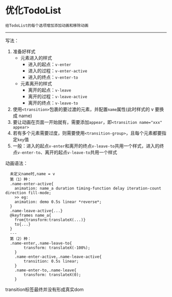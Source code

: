 # 优化TodoList
    给TodoList的每个选项增加添加动画和移除动画
---
写法：
1. 准备好样式
    - 元素进入的样式
      - 进入的起点：`v-enter`
      - 进入的过程：`v-enter-active`
      - 进入的终点：`v-enter-to`
    - 元素离开的样式
      - 离开的起点：`v-leave` 
      - 离开的过程：`v-leave-active`
      - 离开的终点：`v-leave-to`
2. 使用`<transition>`包裹的要过渡的元素，并配置`name`属性(此时样式的 v 要换成 name)
3. 要让动画在页面一开始就有，需要添加`appear`，即`<transition name="xxx" appear>`
4. 若有多个元素需要过度，则需要使用`<transition-group>`，且每个元素都要指定`key`值
5. 一般：进入的起点`v-enter`和离开的终点`v-leave-to`共用一个样式，进入的终点`v-enter-to`、离开的起点`v-leave-to`共用一个样式

动画语法：
```
  未定义name时,name = v
  第（1）种：
  .name-enter-active{
    animation: name_a duration timing-function delay iteration-count direction fill-mode;
    >> eg:
    animation: demo 0.5s linear *reverse*;
  }
  .name-leave-active{...}
  @keyframes name_a{
    from{transform:translateX(...)}
    to{...}
  }
  ---
  第（2）种：
  .name-enter,.name-leave-to{
        transform: translateX(-100%);
    }
    .name-enter-active,.name-leave-active{
        transition: 0.5s linear;
    }
    .name-enter-to,.name-leave{
        transform: translateX(0);
    }
```
transition标签最终并没有形成真实dom